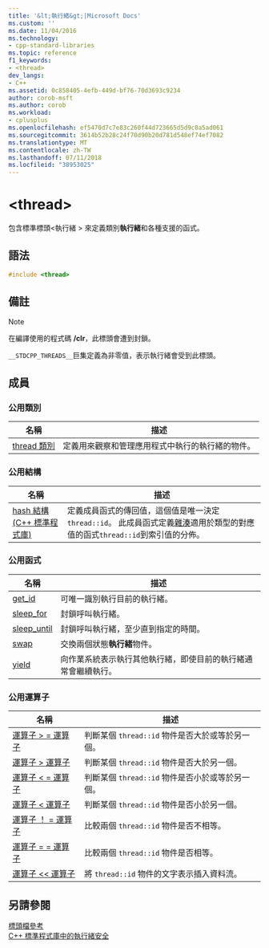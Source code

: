 ```yaml
---
title: '&lt;執行緒&gt;|Microsoft Docs'
ms.custom: ''
ms.date: 11/04/2016
ms.technology:
- cpp-standard-libraries
ms.topic: reference
f1_keywords:
- <thread>
dev_langs:
- C++
ms.assetid: 0c858405-4efb-449d-bf76-70d3693c9234
author: corob-msft
ms.author: corob
ms.workload:
- cplusplus
ms.openlocfilehash: ef5470d7c7e83c260f44d723665d5d9c0a5ad061
ms.sourcegitcommit: 3614b52b28c24f70d90b20d781d548ef74ef7082
ms.translationtype: MT
ms.contentlocale: zh-TW
ms.lasthandoff: 07/11/2018
ms.locfileid: "38953025"
---
```

# <a name="ltthreadgt"></a>&lt;thread&gt;

包含標準標頭\<執行緒 > 來定義類別**執行緒**和各種支援的函式。

## <a name="syntax"></a>語法

```cpp
#include <thread>
```

## <a name="remarks"></a>備註

> [!NOTE]
> 在編譯使用的程式碼 **/clr**，此標頭會遭到封鎖。

`__STDCPP_THREADS__`巨集定義為非零值，表示執行緒會受到此標頭。

## <a name="members"></a>成員

### <a name="public-classes"></a>公用類別

|名稱|描述|
|----------|-----------------|
|[thread 類別](../standard-library/thread-class.md)|定義用來觀察和管理應用程式中執行的執行緒的物件。|

### <a name="public-structures"></a>公用結構

|名稱|描述|
|----------|-----------------|
|[hash 結構 (C++ 標準程式庫)](../standard-library/hash-structure-stl.md)|定義成員函式的傳回值，這個值是唯一決定`thread::id`。 此成員函式定義[雜湊](../standard-library/hash-class.md)適用於類型的對應值的函式`thread::id`到索引值的分佈。|

### <a name="public-functions"></a>公用函式

|名稱|描述|
|----------|-----------------|
|[get_id](../standard-library/thread-functions.md#get_id)|可唯一識別執行目前的執行緒。|
|[sleep_for](../standard-library/thread-functions.md#sleep_for)|封鎖呼叫執行緒。|
|[sleep_until](../standard-library/thread-functions.md#sleep_until)|封鎖呼叫執行緒，至少直到指定的時間。|
|[swap](../standard-library/thread-functions.md#swap)|交換兩個狀態**執行緒**物件。|
|[yield](../standard-library/thread-functions.md#yield)|向作業系統表示執行其他執行緒，即使目前的執行緒通常會繼續執行。|

### <a name="public-operators"></a>公用運算子

|名稱|描述|
|----------|-----------------|
|[運算子 > = 運算子](../standard-library/thread-operators.md#op_gt_eq)|判斷某個 `thread::id` 物件是否大於或等於另一個。|
|[運算子 > 運算子](../standard-library/thread-operators.md#op_gt)|判斷某個 `thread::id` 物件是否大於另一個。|
|[運算子 < = 運算子](../standard-library/thread-operators.md#op_lt_eq)|判斷某個 `thread::id` 物件是否小於或等於另一個。|
|[運算子 < 運算子](../standard-library/thread-operators.md#op_lt)|判斷某個 `thread::id` 物件是否小於另一個。|
|[運算子 ！ = 運算子](../standard-library/thread-operators.md#op_neq)|比較兩個 `thread::id` 物件是否不相等。|
|[運算子 = = 運算子](../standard-library/thread-operators.md#op_eq_eq)|比較兩個 `thread::id` 物件是否相等。|
|[運算子 << 運算子](../standard-library/thread-operators.md#op_lt_lt)|將 `thread::id` 物件的文字表示插入資料流。|

## <a name="see-also"></a>另請參閱

[標頭檔參考](../standard-library/cpp-standard-library-header-files.md)<br/>
[C++ 標準程式庫中的執行緒安全](../standard-library/thread-safety-in-the-cpp-standard-library.md)<br/>
